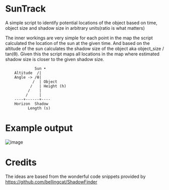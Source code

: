# SunTrack
A simple script to identify potential locations of the object based on time, object size and shadow size in arbitrary units(ratio is what matters)

The inner workings are very simple for each point in the map the script calculated the location of the sun at the given time.
And based on the altitude of the sun calculates the shadow size of the object aka object_size / tan(θ).
Given this the script maps all locations in the map where estimated shadow size is closer to the given shadow size.

```
             Sun •
    Altitude  /|
    Angle -> /θ|
            /  | Object
           /   | Height (h)
          /    |
         /     |
    ----+------+----
    Horizon  Shadow 
          Length (s)
```

# Example output
![image](https://github.com/user-attachments/assets/24997691-52e5-44b4-a973-e909dc7a252a)


# Credits
The ideas are based from the wonderful code snippets provided by https://github.com/bellingcat/ShadowFinder 
